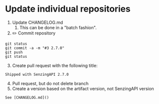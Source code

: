 # Update individual repositories

1. Update CHANGELOG.md
   1. This can be done in a "batch fashion".
2. :pencil2: Commit repository

```console
git status
git commit -a -m "#3 2.7.0"
git push
git status
```

3. Create pull request with the following title:

```console
Shipped with SenzingAPI 2.7.0
```

4. Pull request, but do not delete branch
5. Create a version based on the artifact version, not SenzingAPI version

```console
See [CHANGELOG.md]()
```
